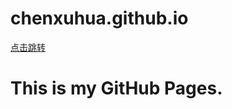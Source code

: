 # chenxuhua.github.io
<a href="http://chenxuhua.github.io/" target="_blank">点击跳转</a>
# This is my GitHub Pages.
